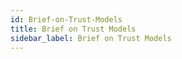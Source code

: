 ```yaml
---
id: Brief-on-Trust-Models
title: Brief on Trust Models
sidebar_label: Brief on Trust Models
---
```



##
